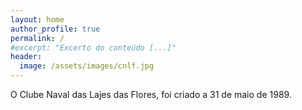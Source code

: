 ```yaml
---
layout: home
author_profile: true
permalink: /
#excerpt: "Excerto do conteúdo [...]"
header:
  image: /assets/images/cnlf.jpg
---
```


O Clube Naval das Lajes das Flores, foi criado a 31 de maio de 1989.